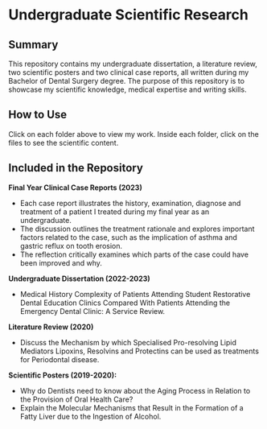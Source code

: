 # Undergraduate Scientific Research

## Summary
This repository contains my undergraduate dissertation, a literature review, two scientific posters and two clinical case reports, all written during my Bachelor of Dental Surgery degree. The purpose of this repository is to showcase my scientific knowledge, medical expertise and writing skills. 

## How to Use
Click on each folder above to view my work. Inside each folder, click on the files to see the scientific content.

## Included in the Repository

**Final Year Clinical Case Reports (2023)**
- Each case report illustrates the history, examination, diagnose and treatment of a patient I treated during my final year as an undergraduate.
- The discussion outlines the treatment rationale and explores important factors related to the case, such as the implication of asthma and gastric reflux on tooth erosion.
- The reflection critically examines which parts of the case could have been improved and why.

**Undergraduate Dissertation (2022-2023)**
- Medical History Complexity of Patients Attending Student Restorative Dental Education Clinics Compared With Patients Attending the Emergency Dental Clinic: A Service Review.

**Literature Review (2020)**
- Discuss the Mechanism by which Specialised Pro-resolving Lipid Mediators Lipoxins, Resolvins and Protectins can be used as treatments for Periodontal disease.

**Scientific Posters (2019-2020):**
- Why do Dentists need to know about the Aging Process in Relation to the Provision of Oral Health Care?
- Explain the Molecular Mechanisms that Result in the Formation of a Fatty Liver due to the Ingestion of Alcohol.


